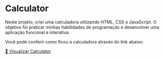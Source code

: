 # Calculator

Neste projeto, criei uma calculadora utilizando HTML, CSS e JavaScript. O objetivo foi praticar minhas habilidades de programação e desenvolver uma aplicação funcional e interativa.

Você pode conferir como ficou a calculadora através do link abaixo:

[🔗 Visualizar Calculator](https://silvakwan1.github.io/calculator/)
